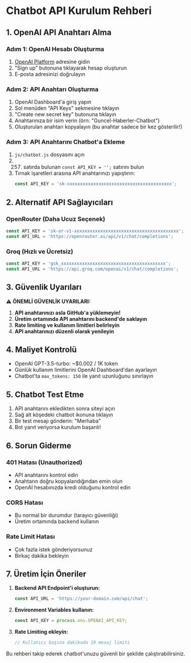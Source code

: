 # Chatbot API Kurulum Rehberi

## 1. OpenAI API Anahtarı Alma

### Adım 1: OpenAI Hesabı Oluşturma
1. [OpenAI Platform](https://platform.openai.com) adresine gidin
2. "Sign up" butonuna tıklayarak hesap oluşturun
3. E-posta adresinizi doğrulayın

### Adım 2: API Anahtarı Oluşturma
1. OpenAI Dashboard'a giriş yapın
2. Sol menüden "API Keys" sekmesine tıklayın
3. "Create new secret key" butonuna tıklayın
4. Anahtarınıza bir isim verin (örn: "Guncel-Haberler-Chatbot")
5. Oluşturulan anahtarı kopyalayın (bu anahtar sadece bir kez gösterilir!)

### Adım 3: API Anahtarını Chatbot'a Ekleme
1. `js/chatbot.js` dosyasını açın
2. 257. satırda bulunan `const API_KEY = '';` satırını bulun
3. Tırnak işaretleri arasına API anahtarınızı yapıştırın:
   ```javascript
   const API_KEY = 'sk-xxxxxxxxxxxxxxxxxxxxxxxxxxxxxxxxxxxxxxxx';
   ```

## 2. Alternatif API Sağlayıcıları

### OpenRouter (Daha Ucuz Seçenek)
```javascript
const API_KEY = 'sk-or-v1-xxxxxxxxxxxxxxxxxxxxxxxxxxxxxxxxxxxxxxxx';
const API_URL = 'https://openrouter.ai/api/v1/chat/completions';
```

### Groq (Hızlı ve Ücretsiz)
```javascript
const API_KEY = 'gsk_xxxxxxxxxxxxxxxxxxxxxxxxxxxxxxxxxxxxxxxx';
const API_URL = 'https://api.groq.com/openai/v1/chat/completions';
```

## 3. Güvenlik Uyarıları

⚠️ **ÖNEMLİ GÜVENLİK UYARILARI:**

1. **API anahtarınızı asla GitHub'a yüklemeyin!**
2. **Üretim ortamında API anahtarını backend'de saklayın**
3. **Rate limiting ve kullanım limitleri belirleyin**
4. **API anahtarınızı düzenli olarak yenileyin**

## 4. Maliyet Kontrolü

- OpenAI GPT-3.5-turbo: ~$0.002 / 1K token
- Günlük kullanım limitlerini OpenAI Dashboard'dan ayarlayın
- Chatbot'ta `max_tokens: 150` ile yanıt uzunluğunu sınırlayın

## 5. Chatbot Test Etme

1. API anahtarını ekledikten sonra siteyi açın
2. Sağ alt köşedeki chatbot ikonuna tıklayın
3. Bir test mesajı gönderin: "Merhaba"
4. Bot yanıt veriyorsa kurulum başarılı!

## 6. Sorun Giderme

### 401 Hatası (Unauthorized)
- API anahtarını kontrol edin
- Anahtarın doğru kopyalandığından emin olun
- OpenAI hesabınızda kredi olduğunu kontrol edin

### CORS Hatası
- Bu normal bir durumdur (tarayıcı güvenliği)
- Üretim ortamında backend kullanın

### Rate Limit Hatası
- Çok fazla istek gönderiyorsunuz
- Birkaç dakika bekleyin

## 7. Üretim İçin Öneriler

1. **Backend API Endpoint'i oluşturun:**
   ```javascript
   const API_URL = 'https://your-domain.com/api/chat';
   ```

2. **Environment Variables kullanın:**
   ```javascript
   const API_KEY = process.env.OPENAI_API_KEY;
   ```

3. **Rate Limiting ekleyin:**
   ```javascript
   // Kullanıcı başına dakikada 10 mesaj limiti
   ```

Bu rehberi takip ederek chatbot'unuzu güvenli bir şekilde çalıştırabilirsiniz.
